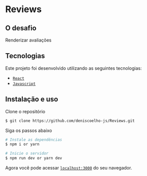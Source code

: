 # Reviews

## O desafio

Renderizar avaliações

## Tecnologias

Este projeto foi desenvolvido utilizando as seguintes tecnologias:

- [`React`]()
- [`Javascript`]()

## Instalação e uso

Clone o repositório

```bash
$ git clone https://github.com/deniscoelho-js/Reviews.git

```

Siga os passos abaixo

```bash
# Instale as dependências
$ npm i or yarn

# Inicie o servidor
$ npm run dev or yarn dev
```

Agora você pode acessar [`localhost:3000`](http://localhost:3000) do seu navegador.
